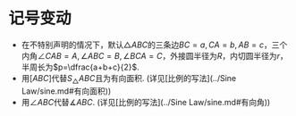 # 记号变动

- 在不特别声明的情况下，默认$\triangle ABC$的三条边$BC=a,CA=b,AB=c$，三个内角$\angle CAB=A,\angle ABC=B,\angle BCA=C$，外接圆半径为$R$，内切圆半径为$r$，半周长为$p=\dfrac{a+b+c}{2}$.
- 用$[ABC]$代替$S_{\triangle}ABC$且为有向面积. (详见[比例的写法](../Sine Law/sine.md#有向面积))
- 用$\angle ABC$代替$\measuredangle ABC$. (详见[比例的写法](../Sine Law/sine.md#有向角))
